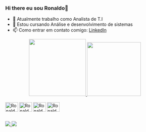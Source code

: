 ### Hi there eu sou Ronaldo👋

- 🔭 Atualmente trabalho como Analista de T.I
- 🌱 Estou cursando Análise e desenvolvimento de sistemas
- 📫 Como entrar em contato comigo: [LinkedIn](https://www.linkedin.com/in/ronaldo-ribeiro-1a03671a0)

<div align="center">
  <a href="https://github.com/RonaldoRibeiro-J">
  <img height="180em" src="https://github-readme-stats.vercel.app/api?username=RonaldoRibeiro-J&show_icons=true&theme=dracula&include_all_commits=true&count_private=true"/>
  <img height="170em" src="https://github-readme-stats.vercel.app/api/top-langs/?username=RonaldoRibeiro-J&layout=compact&langs_count=7&theme=dracula"/>
</div>

<div style="display: inline-block"><br>
  <img align="center" alt="Ronaldo-Java" height="30" width="40" src="https://cdn.jsdelivr.net/gh/devicons/devicon@latest/icons/java/java-original.svg" />
  <img align="center" alt="Ronaldo-HTML" height="30" width="40" src="https://cdn.jsdelivr.net/gh/devicons/devicon@latest/icons/html5/html5-original.svg" />
  <img align="center" alt="Ronaldo-CSS" height="30" width="40" src="https://cdn.jsdelivr.net/gh/devicons/devicon@latest/icons/css3/css3-original.svg" />
  <img align="center" alt="Ronaldo-JS" height="30" width="40" src="https://cdn.jsdelivr.net/gh/devicons/devicon@latest/icons/javascript/javascript-original.svg" />
</div>
  
## 

<div> 
  <a href="https://www.instagram.com/ribeiro.http/" target="_blank">
    <img src="https://img.shields.io/badge/-Instagram-%23E4405F?style=for-the-badge&logo=instagram&logoColor=white" />
  </a>
 
  <a href="https://www.linkedin.com/in/ronaldo-ribeiro-1a03671a0" target="_blank">
    <img src="https://img.shields.io/badge/-LinkedIn-%230077B5?style=for-the-badge&logo=linkedin&logoColor=white" />
  </a>
 
</div>
